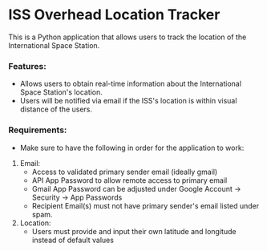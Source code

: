 <h1>ISS Overhead Location Tracker</h1>

This is a Python application that allows users to track the location of the International Space Station. 

<h3>Features:</h3> 

- Allows users to obtain real-time information about the International Space Station's location. 
- Users will be notified via email if the ISS's location is within visual distance of the users.

<h3>Requirements:</h3>

- Make sure to have the following in order for the application to work:

1) Email:
   - Access to validated primary sender email (ideally gmail)
   - API App Password to allow remote access to primary email
   - Gmail App Password can be adjusted under Google Account -> Security -> App Passwords
   - Recipient Email(s) must not have primary sender's email listed under spam.
2) Location:
   - Users must provide and input their own latitude and longitude instead of default values 
